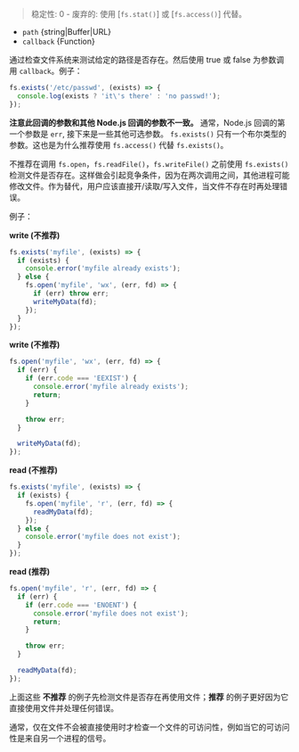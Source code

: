 <!-- YAML
added: v0.0.2
changes:
  - version: v7.6.0
    pr-url: https://github.com/nodejs/node/pull/10739
    description: The `path` parameter can be a WHATWG `URL` object using
                 `file:` protocol. Support is currently still *experimental*.
deprecated: v1.0.0
-->

> 稳定性: 0 - 废弃的: 使用 [`fs.stat()`] 或 [`fs.access()`] 代替。

* `path` {string|Buffer|URL}
* `callback` {Function}

通过检查文件系统来测试给定的路径是否存在。然后使用 true 或 false 为参数调用 `callback`。例子：

```js
fs.exists('/etc/passwd', (exists) => {
  console.log(exists ? 'it\'s there' : 'no passwd!');
});
```

**注意此回调的参数和其他 Node.js 回调的参数不一致。** 通常，Node.js 回调的第一个参数是 `err`, 接下来是一些其他可选参数。 `fs.exists()` 只有一个布尔类型的参数。这也是为什么推荐使用 `fs.access()` 代替 `fs.exists()`。

不推荐在调用 `fs.open`，`fs.readFile()`，`fs.writeFile()` 之前使用 `fs.exists()` 检测文件是否存在。这样做会引起竞争条件，因为在两次调用之间，其他进程可能修改文件。作为替代，用户应该直接开/读取/写入文件，当文件不存在时再处理错误。

例子：

**write (不推荐)**

```js
fs.exists('myfile', (exists) => {
  if (exists) {
    console.error('myfile already exists');
  } else {
    fs.open('myfile', 'wx', (err, fd) => {
      if (err) throw err;
      writeMyData(fd);
    });
  }
});
```

**write (不推荐)**

```js
fs.open('myfile', 'wx', (err, fd) => {
  if (err) {
    if (err.code === 'EEXIST') {
      console.error('myfile already exists');
      return;
    }

    throw err;
  }

  writeMyData(fd);
});
```

**read (不推荐)**

```js
fs.exists('myfile', (exists) => {
  if (exists) {
    fs.open('myfile', 'r', (err, fd) => {
      readMyData(fd);
    });
  } else {
    console.error('myfile does not exist');
  }
});
```

**read (推荐)**

```js
fs.open('myfile', 'r', (err, fd) => {
  if (err) {
    if (err.code === 'ENOENT') {
      console.error('myfile does not exist');
      return;
    }

    throw err;
  }

  readMyData(fd);
});
```

上面这些 **不推荐** 的例子先检测文件是否存在再使用文件；**推荐** 的例子更好因为它直接使用文件并处理任何错误。

通常，仅在文件不会被直接使用时才检查一个文件的可访问性，例如当它的可访问性是来自另一个进程的信号。

